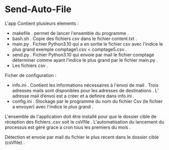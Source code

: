 # Send-Auto-File
L'app Contient plusieurs elements :

- makefile . permet de lancer l'ensemble du programme .
- bash.sh . Copie des fichiers csv dans le fichier content.txt .
- main.py . Fichier Python3.10 qui a en sortie le fichier csv avec l'indice le plus grand exemple comptage1.csv < comptage5.csv .
- send.py . Fichier Python3.10 qui envoie par mail le fichier comptage déterminer comme ayant l'indice le plus grand par le fichier main.py .
- Les fichiers csv .

Ficher de configuration :
- info.ini . Contient les informations nécessaires à l'envoi de mail .
  Trois adresses mails sont disponibles pour les adresses de destinations .
  L’ adresse mail d’envoi est a créer et a definire dans info.ini .
- config.ini . Stockage par le programme du nom du fichier Csv (le fichier a envoyer) avec l'indice le plus grand .

L'ensemble de l'application doit être installé pour que le dossier cible de réception des fichiers .csv soit le csVfile .
L'automatisation du lancement du processus est géré grace a cron tous les premiers du mois .

Détection et envoie par mail du fichier le plus recent dans le dossier cible (csVfile) .

